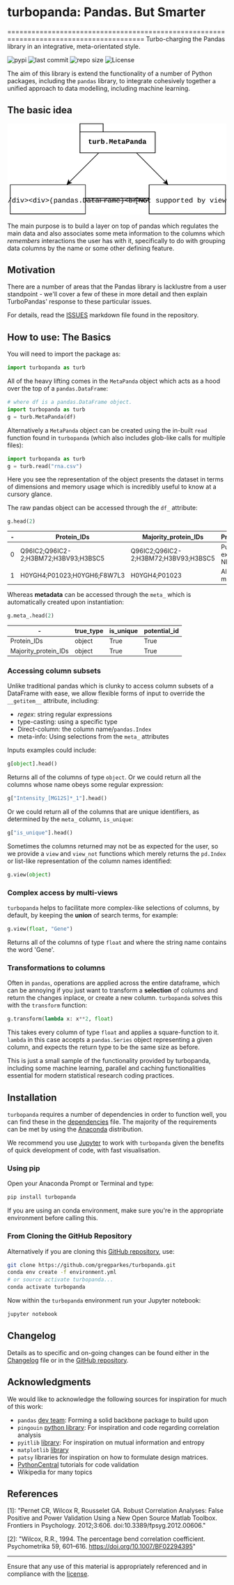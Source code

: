# turbopanda: Pandas. But Smarter
========================================================================================
Turbo-charging the Pandas library in an integrative, meta-orientated style.

![pypi](https://img.shields.io/pypi/v/turbopanda)
![last commit](https://img.shields.io/github/last-commit/gregparkes/turbopanda)
![repo size](https://img.shields.io/github/repo-size/gregparkes/turbopanda)
![License](https://img.shields.io/badge/LICENSE-GPLv3-blue)

The aim of this library is extend the functionality of a number of Python packages,
including the `pandas` library, to integrate cohesively together a unified approach to data
modelling, including machine learning.

## The basic idea

![Image not found](extras/readme.svg "Describing the interactions between turbopanda and pandas.")

The main purpose is to build a layer on top of pandas which regulates the main data and also associates
some meta information to the columns which *remembers* interactions the user has with it,
specifically to do with grouping data columns by the name or some other defining feature.

## Motivation

There are a number of areas that the Pandas library is
  lacklustre from a user standpoint - we'll cover a few of these in more detail and then
  explain TurboPandas' response to these particular issues.
  
For details, read the [ISSUES](ISSUES.md) markdown file found in the repository.

## How to use: The Basics

You will need to import the package as:

```python
import turbopanda as turb
```

All of the heavy lifting comes in the `MetaPanda` 
 object which acts as a hood over the top of a `pandas.DataFrame`:

```python
# where df is a pandas.DataFrame object.
import turbopanda as turb
g = turb.MetaPanda(df)
```

Alternatively a `MetaPanda` object can be created using the in-built 
`read` function found in `turbopanda` (which also includes glob-like calls for multiple
files):

```python
import turbopanda as turb
g = turb.read("rna.csv")
```

Here you see the representation of the object presents the dataset in terms
 of dimensions and memory usage which is incredibly useful to know at a
  cursory glance.

The raw pandas object can be accessed through the `df_` attribute:

```python
g.head(2)
```

| - | **Protein_IDs** | **Majority_protein_IDs** | **Protein_names** | **...** |
| --- | --------------------- | -------------------------- | ------------------- | ---------------- |
| 0 | Q96IC2;Q96IC2-2;H3BM72;H3BV93;H3BSC5 | Q96IC2;Q96IC2-2;H3BM72;H3BV93;H3BSC5 | Putative RNA exonuclease NEF-sp | ... |
| 1 | H0YGH4;P01023;H0YGH6;F8W7L3 | H0YGH4;P01023 | Alpha-2-macroglobulin | ... |

Whereas **metadata** can be accessed through the `meta_` which is automatically created upon instantiation:

```python
g.meta_.head(2)
```

| - | **true_type** | **is_unique** | **potential_id**
| --- | -------- | -------- |---------- |
| Protein_IDs | object | True | True |
| Majority_protein_IDs | object | True | True |

### Accessing column subsets

Unlike traditional pandas which is clunky to access column subsets of
 a DataFrame with ease, we allow flexible forms of input to override
  the `__getitem__` attribute, including:

* *regex*: string regular expressions
* type-casting: using a specific type
* Direct-column: the column name/`pandas.Index`
* meta-info: Using selections from the `meta_` attributes

Inputs examples could include:

```python
g[object].head()
```

Returns all of the columns of type `object`. Or we could return all 
the columns whose name obeys some regular expression:

```python
g["Intensity_[MG12S]*_1"].head()
```

Or we could return all of the columns that are unique identifiers,
 as determined by the `meta_` column, `is_unique`:

```python
g["is_unique"].head()
```

Sometimes the columns returned may not be as expected for the user,
 so we provide a `view` and `view_not` functions which merely returns 
 the `pd.Index` or list-like representation of the column names identified:

```python
g.view(object)
```

### Complex access by multi-views

`turbopanda` helps to facilitate more complex-like selections of 
columns, by default, by keeping the **union** of search terms, for example:

```python
g.view(float, "Gene")
```

Returns all of the columns of type `float` and where the string
 name contains the word 'Gene'. 

### Transformations to columns

Often in `pandas`, operations are applied across the entire 
dataframe, which can be annoying if you just want to transform 
a **selection** of columns and return the changes inplace, or
 create a new column. `turbopanda` solves this with the `transform` function:

```python
g.transform(lambda x: x**2, float)
```

This takes every column of type `float` and applies a square-function
 to it. `lambda` in this case accepts a `pandas.Series` object
  representing a given column, and expects the return type to be
   the same size as before.
   
This is just a small sample of the functionality provided by turbopanda, including
some machine learning, parallel and caching functionalities essential for
modern statistical research coding practices.

## Installation

`turbopanda` requires a number of dependencies in order to function well, you can find these
 in the [dependencies](environment.yml) file. The majority of the requirements can be met
 by using the [Anaconda][6] distribution.

We recommend you use [Jupyter][7] to work with `turbopanda` given the benefits of
quick development of code, with fast visualisation.

### Using pip

Open your Anaconda Prompt or Terminal and type:

```bash
pip install turbopanda
```

If you are using an conda environment, make sure you're in the appropriate environment
before calling this.

### From Cloning the GitHub Repository

Alternatively if you are cloning this [GitHub repository][5], use:

```bash
git clone https://github.com/gregparkes/turbopanda.git
conda env create -f environment.yml
# or source activate turbopanda...
conda activate turbopanda
```

Now within the `turbopanda` environment run your Jupyter notebook:

```bash
jupyter notebook
```

## Changelog

Details as to specific and on-going changes can be found either in the [Changelog](CHANGELOG.rst) file or
in the [GitHub repository][5].

## Acknowledgments

We would like to acknowledge the following sources for inspiration for much of this work:

- `pandas` [dev team](https://github.com/pandas-dev/pandas): Forming a solid backbone package to build upon
- `pingouin` [python library][3]: For inspiration and code regarding correlation analysis
- `pyitlib` [library](https://github.com/pafoster/pyitlib): For inspiration on mutual information and entropy
- `matplotlib` [library][4]
- `patsy` libraries for inspiration on how to formulate design matrices.
- [PythonCentral](https://www.pythoncentral.io/validate-python-function-parameters-and-return-types-with-decorators/) tutorials for code validation
- Wikipedia for many topics

## References

[1]: "Pernet CR, Wilcox R, Rousselet GA. Robust Correlation Analyses:
       False Positive and Power Validation Using a New Open Source Matlab
       Toolbox. Frontiers in Psychology. 2012;3:606.
       doi:10.3389/fpsyg.2012.00606."
       
[2]: "Wilcox, R.R., 1994. The percentage bend correlation coefficient.
       Psychometrika 59, 601–616. https://doi.org/10.1007/BF02294395"
       
[3]: <https://github.com/raphaelvallat/pingouin/blob/master/pingouin/correlation.py> "Pingouin's correlation"
[4]: <https://matplotlib.org/3.1.0/gallery/images_contours_and_fields/image_annotated_heatmap.html> "Matplotlib heatmap"
[5]: <https://github.com/gregparkes/turbopanda> "Github repo"
[6]: <https://www.anaconda.com> "Anaconda distribution"
[7]: <https://jupyter.org/> "Jupyter"
***

Ensure that any use of this material is appropriately referenced 
and in compliance with the [license](LICENSE.txt).
